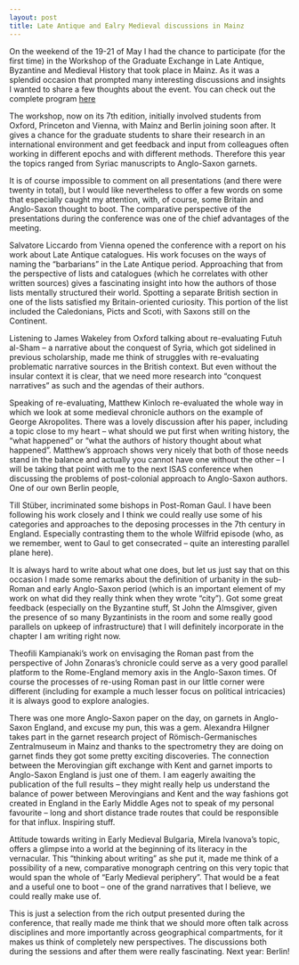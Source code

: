 ```yaml
---
layout: post
title: Late Antique and Ealry Medieval discussions in Mainz 
---
```


On the weekend of the 19-21 of May I had the chance to participate (for the first time) in the Workshop of the Graduate Exchange in Late Antique, Byzantine and Medieval History that took place in Mainz. As it was a splendid occasion that prompted many interesting discussions and insights I wanted to share a few thoughts about the event. You can check out the complete program [here](http://www.geschichte.uni-mainz.de/Byzantinistik/Dateien/Workshop_Program_1__1_.pdf)

The workshop, now on its 7th edition, initially involved students from Oxford, Princeton and Vienna, with Mainz and Berlin joining soon after. It gives a chance for the graduate students to share their research in an international environment and get feedback and input from colleagues often working in different epochs and with different methods. Therefore this year the topics ranged from Syriac manuscripts to Anglo-Saxon garnets. 

It is of course impossible to comment on all presentations (and there were twenty in total), but I would like nevertheless to offer a few words on some that especially caught my attention, with, of course, some Britain and Anglo-Saxon thought to boot. The comparative perspective of the presentations during the conference was one of the chief advantages of the meeting. 

Salvatore Liccardo from Vienna opened the conference with a report on his work about Late Antique catalogues. His work focuses on the ways of naming the “barbarians” in the Late Antique period. Approaching that from the perspective of lists and catalogues (which he correlates with other written sources) gives a fascinating insight into how the authors of those lists mentally structured their world. Spotting a separate British section in one of the lists satisfied my Britain-oriented curiosity. This portion of the list included the Caledonians, Picts and Scoti, with Saxons still on the Continent. 

Listening to James Wakeley from Oxford talking about re-evaluating Futuh al-Sham – a narrative about the conquest of Syria, which got sidelined in previous scholarship, made me think of struggles with re-evaluating problematic narrative sources in the British context. But even without the insular context it is clear, that we need more research into “conquest narratives” as such and the agendas of their authors. 

Speaking of re-evaluating, Matthew Kinloch re-evaluated the whole way in which we look at some medieval chronicle authors on the example of George Akropolites. There was a lovely discussion after his paper, including a topic close to my heart – what should we put first when writing history, the “what happened” or “what the authors of history thought about what happened”. Matthew’s approach shows very nicely that both of those needs stand in the balance and actually you cannot have one without the other – I will be taking that point with me to the next ISAS conference when discussing the problems of post-colonial approach to Anglo-Saxon authors. One of our own Berlin people, 

Till Stüber, incriminated some bishops in Post-Roman Gaul. I have been following his work closely and I think we could really use some of his categories and approaches to the deposing processes in the 7th century in England. Especially contrasting them to the whole Wilfrid episode (who, as we remember, went to Gaul to get consecrated – quite an interesting parallel plane here). 

It is always hard to write about what one does, but let us just say that on this occasion I made some remarks about the definition of urbanity in the sub-Roman and early Anglo-Saxon period (which is an important element of my work on what did they really think when they wrote “city”). Got some great feedback (especially on the Byzantine stuff, St John the Almsgiver, given the presence of so many Byzantinists in the room and some really good parallels on upkeep of infrastructure) that I will definitely incorporate in the chapter I am writing right now. 

Theofili Kampianaki’s work on envisaging the Roman past from the perspective of John Zonaras’s chronicle could serve as a very good parallel platform to the Rome-England memory axis in the Anglo-Saxon times. Of course the processes of re-using Roman past in our little corner were different (including for example a much lesser focus on political intricacies) it is always good to explore analogies. 

There was one more Anglo-Saxon paper on the day, on garnets in Anglo-Saxon England, and excuse my pun, this was a gem. Alexandra Hilgner takes part in the garnet research project of Römisch-Germanisches Zentralmuseum in Mainz and thanks to the spectrometry they are doing on garnet finds they got some pretty exciting discoveries. The connection between the Merovingian gift exchange with Kent and garnet imports to Anglo-Saxon England is just one of them. I am eagerly awaiting the publication of the full results – they might really help us understand the balance of power between Merovingians and Kent and the way fashions got created in England in the Early Middle Ages not to speak of my personal favourite – long and short distance trade routes that could be responsible for that influx. Inspiring stuff. 

Attitude towards writing in Early Medieval Bulgaria, Mirela Ivanova’s topic, offers a glimpse into a world at the beginning of its literacy in the vernacular. This “thinking about writing” as she put it, made me think of a possibility of a new, comparative monograph centring on this very topic that would span the whole of “Early Medieval periphery”. That would be a feat and a useful one to boot – one of the grand narratives that I believe, we could really make use of. 

This is just a selection from the rich output presented during the conference, that really made me think that we should more often talk across disciplines and more importantly across geographical compartments, for it makes us think of completely new perspectives. The discussions both during the sessions and after them were really fascinating. Next year: Berlin!
